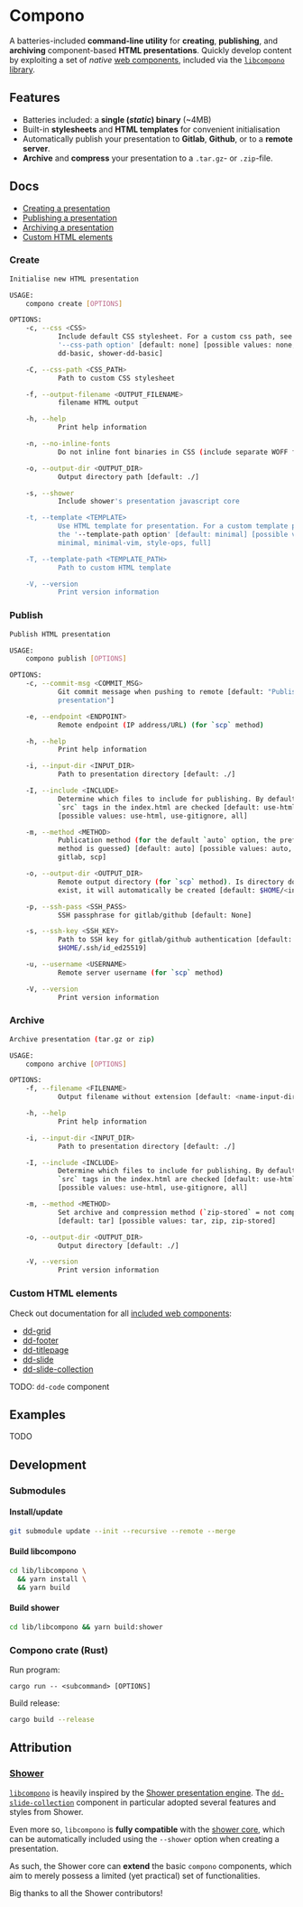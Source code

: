 <!--
SPDX-FileCopyrightText: 2022 Digital Dasein <https://digital-dasein.gitlab.io/>
SPDX-FileCopyrightText: 2022 Senne Van Baelen <senne@digitaldasein.org>
SPDX-FileCopyrightText: 2022 Gerben Peeters <gerben@digitaldasein.org>

SPDX-License-Identifier: MIT
-->

# Compono

A batteries-included **command-line utility** for **creating**, **publishing**, 
and **archiving** component-based **HTML presentations**.  Quickly develop 
content by exploiting a set of _native_ [web 
components](https://developer.mozilla.org/en-US/docs/Web/Web), included via the 
[`libcompono` 
library](https://gitlab.com/digital-dasein/software/html-presentations/libcompono).

## Features

- Batteries included: a **single (*static*) binary** (~4MB)
- Built-in **stylesheets** and **HTML templates** for convenient initialisation
- Automatically publish your presentation to **Gitlab**, **Github**, or to a 
  **remote server**.
- **Archive** and **compress** your presentation to a `.tar.gz`- or 
  `.zip`-file.

## Docs

- [Creating a presentation](#create)
- [Publishing a presentation](#publish)
- [Archiving a presentation](#archive)
- [Custom HTML elements](#custom-html-elements)

### Create

```bash
Initialise new HTML presentation

USAGE:
    compono create [OPTIONS]

OPTIONS:
    -c, --css <CSS>
            Include default CSS stylesheet. For a custom css path, see the
            '--css-path option' [default: none] [possible values: none,
            dd-basic, shower-dd-basic]

    -C, --css-path <CSS_PATH>
            Path to custom CSS stylesheet

    -f, --output-filename <OUTPUT_FILENAME>
            filename HTML output

    -h, --help
            Print help information

    -n, --no-inline-fonts
            Do not inline font binaries in CSS (include separate WOFF files)

    -o, --output-dir <OUTPUT_DIR>
            Output directory path [default: ./]

    -s, --shower
            Include shower's presentation javascript core

    -t, --template <TEMPLATE>
            Use HTML template for presentation. For a custom template path, see
            the '--template-path option' [default: minimal] [possible values:
            minimal, minimal-vim, style-ops, full]

    -T, --template-path <TEMPLATE_PATH>
            Path to custom HTML template

    -V, --version
            Print version information
```

### Publish

```bash
Publish HTML presentation

USAGE:
    compono publish [OPTIONS]

OPTIONS:
    -c, --commit-msg <COMMIT_MSG>
            Git commit message when pushing to remote [default: "Publish HTML
            presentation"]

    -e, --endpoint <ENDPOINT>
            Remote endpoint (IP address/URL) (for `scp` method)

    -h, --help
            Print help information

    -i, --input-dir <INPUT_DIR>
            Path to presentation directory [default: ./]

    -I, --include <INCLUDE>
            Determine which files to include for publishing. By default, the
            `src` tags in the index.html are checked [default: use-html]
            [possible values: use-html, use-gitignore, all]

    -m, --method <METHOD>
            Publication method (for the default `auto` option, the preferred
            method is guessed) [default: auto] [possible values: auto, github,
            gitlab, scp]

    -o, --output-dir <OUTPUT_DIR>
            Remote output directory (for `scp` method). Is directory does not
            exist, it will automatically be created [default: $HOME/<input-dir>]

    -p, --ssh-pass <SSH_PASS>
            SSH passphrase for gitlab/github [default: None]

    -s, --ssh-key <SSH_KEY>
            Path to SSH key for gitlab/github authentication [default:
            $HOME/.ssh/id_ed25519]

    -u, --username <USERNAME>
            Remote server username (for `scp` method)

    -V, --version
            Print version information
```

### Archive

```bash
Archive presentation (tar.gz or zip)

USAGE:
    compono archive [OPTIONS]

OPTIONS:
    -f, --filename <FILENAME>
            Output filename without extension [default: <name-input-dir>]

    -h, --help
            Print help information

    -i, --input-dir <INPUT_DIR>
            Path to presentation directory [default: ./]

    -I, --include <INCLUDE>
            Determine which files to include for publishing. By default, the
            `src` tags in the index.html are checked [default: use-html]
            [possible values: use-html, use-gitignore, all]

    -m, --method <METHOD>
            Set archive and compression method (`zip-stored` = not compressed)
            [default: tar] [possible values: tar, zip, zip-stored]

    -o, --output-dir <OUTPUT_DIR>
            Output directory [default: ./]

    -V, --version
            Print version information
```

### Custom HTML elements

Check out documentation for all [included web 
components](https://gitlab.com/digital-dasein/software/html-presentations/libcompono):

- [dd-grid](https://digital-dasein.gitlab.io/software/html-presentations/dd-grid/docs/classes/DdGrid.html)
- [dd-footer](https://digital-dasein.gitlab.io/software/html-presentations/dd-footer/docs/classes/DdFooter.html)
- [dd-titlepage](https://digital-dasein.gitlab.io/software/html-presentations/dd-titlepage/docs/classes/DdTitlepage.html)
- [dd-slide](https://digital-dasein.gitlab.io/software/html-presentations/dd-slide/docs/classes/DdSlide.html)
- [dd-slide-collection](https://digital-dasein.gitlab.io/software/html-presentations/dd-slide-collection/docs/classes/DdSlideCollection.html)

TODO: `dd-code` component

## Examples

TODO

## Development

### Submodules

#### Install/update

```sh
git submodule update --init --recursive --remote --merge
```

#### Build libcompono

```sh
cd lib/libcompono \
  && yarn install \
  && yarn build
```

#### Build shower

```sh
cd lib/libcompono && yarn build:shower
```

### Compono crate (Rust)

Run program:
```
cargo run -- <subcommand> [OPTIONS]
```

Build release:

```sh
cargo build --release
```

## Attribution

### [Shower](https://github.com/shower/shower)
[`libcompono`](https://gitlab.com/digital-dasein/software/html-presentations/libcompono) 
is heavily inspired by the [Shower presentation 
engine](https://github.com/shower/shower). The 
[`dd-slide-collection`](https://digital-dasein.gitlab.io/software/html-presentations/dd-slide-collection/docs/classes/DdSlideCollection.html) 
component in particular adopted several features and styles from Shower.

Even more so, `libcompono` is **fully compatible** with the [shower 
core](https://github.com/shower/core/), which can be automatically included 
using the `--shower` option when creating a presentation.

As such, the Shower core can **extend** the basic `compono` components, which 
aim to merely possess a limited (yet practical) set of functionalities.

Big thanks to all the Shower contributors!
